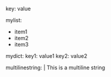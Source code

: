 key: value

mylist:
  - item1
  - item2
  - item3

mydict:
  key1: value1
  key2: value2

multilinestring:  |
  This is a 
  multiline
  string